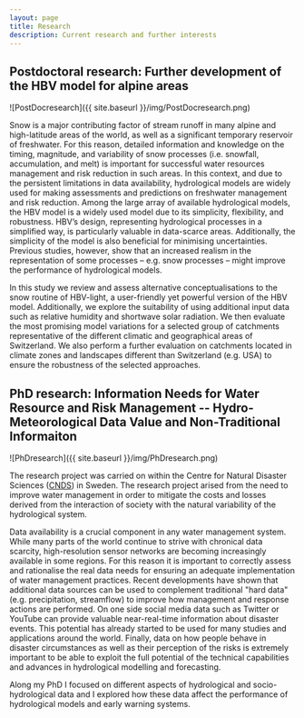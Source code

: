 ```yaml
---
layout: page
title: Research
description: Current research and further interests
---
```


## Postdoctoral research: Further development of the HBV model for alpine areas

![PostDocresearch]({{ site.baseurl }}/img/PostDocresearch.png)

Snow is a major contributing factor of stream runoff in many alpine and high-latitude areas of the world, as well as a significant temporary reservoir of freshwater. For this reason, detailed information and knowledge on the timing, magnitude, and variability of snow processes (i.e. snowfall, accumulation, and melt) is important for successful water resources management and risk reduction in such areas. In this context, and due to the persistent limitations in data availability, hydrological models are widely used for making assessments and predictions on freshwater management and risk reduction. Among the large array of available hydrological models, the HBV model is a widely used model due to its simplicity, flexibility, and robustness. HBV’s design, representing hydrological processes in a simplified way, is particularly valuable in data-scarce areas. Additionally, the simplicity of the model is also beneficial for minimising uncertainties. Previous studies, however, show that an increased realism in the representation of some processes – e.g. snow processes – might improve the performance of hydrological models.

In this study we review and assess alternative conceptualisations to the snow routine of HBV-light, a user-friendly yet powerful version of the HBV model. Additionally, we explore the suitability of using additional input data such as relative humidity and shortwave solar radiation. We then evaluate the most promising model variations for a selected group of catchments representative of the different climatic and geographical areas of Switzerland. We also perform a further evaluation on catchments located in climate zones and landscapes different than Switzerland (e.g. USA) to ensure the robustness of the selected approaches.

<div class="line-separator"></div>

## PhD research: Information Needs for Water Resource and Risk Management -- Hydro-Meteorological Data Value and Non-Traditional Informaiton

![PhDresearch]({{ site.baseurl }}/img/PhDresearch.png)

The research project was carried on within the Centre for Natural Disaster Sciences ([CNDS](http://www.cnds.se/)) in Sweden. The research project arised from the need to improve water management in order to mitigate the costs and losses derived from the interaction of society with the natural variability of the hydrological system.

Data availability is a crucial component in any water management system. While many parts of the world continue to strive with chronical data scarcity, high-resolution sensor networks are becoming increasingly available in some regions. For this reason it is important to correctly assess and rationalise the real data needs for ensuring an adequate implementation of water management practices. Recent developments have shown that additional data sources can be used to complement traditional "hard data" (e.g. precipitation, streamflow) to improve how management and response actions are performed. On one side social media data such as Twitter or YouTube can provide valuable near-real-time information about disaster events. This potential has already started to be used for many studies and applications around the world. Finally, data on how people behave in disaster circumstances as well as their perception of the risks is extremely important to be able to exploit the full potential of the technical capabilities and advances in hydrological modelling and forecasting.

Along my PhD I focused on different aspects of hydrological and socio-hydrological data and I explored how these data affect the performance of hydrological models and early warning systems.
